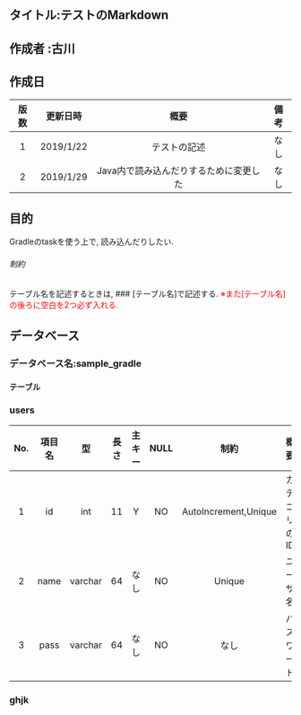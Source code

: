 ## タイトル:テストのMarkdown
## 作成者 :古川
## 作成日

|版数|更新日時|概要|備考|
|:--:|:--:|:--:|:--:|
|1|2019/1/22|テストの記述|なし|
|2|2019/1/29|Java内で読み込んだりするために変更した|なし|

## 目的
Gradleのtaskを使う上で, 読み込んだりしたい.

###### 制約
テーブル名を記述するときは, ### [テーブル名]で記述する. 
<font color="Red">※また[テーブル名]の後ろに空白を2つ必ず入れる.</font>

## データベース
### データベース名:sample_gradle
#### テーブル

### users  

|No.|項目名|型|長さ|主キー|NULL|制約|概要|備考|
|:--:|:--:|:--:|:--:|:--:|:--:|:--:|:--:|:--:|
|1| id | int | 11 | Y | NO | AutoIncrement,Unique | カテゴリのID | なし |
|2| name | varchar | 64 | なし | NO | Unique | ユーザ名 | なし |
|3| pass | varchar | 64 | なし | NO | なし | パスワード | なし |

### ghjk

